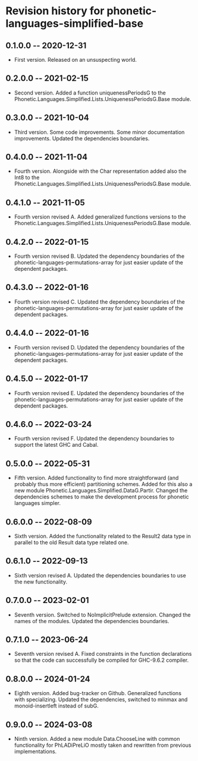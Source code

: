 # Revision history for phonetic-languages-simplified-base

## 0.1.0.0 -- 2020-12-31

* First version. Released on an unsuspecting world.

## 0.2.0.0 -- 2021-02-15

* Second version. Added a function uniquenessPeriodsG to the Phonetic.Languages.Simplified.Lists.UniquenessPeriodsG.Base module.

## 0.3.0.0 -- 2021-10-04

* Third version. Some code improvements. Some minor documentation improvements. Updated the dependencies boundaries.

## 0.4.0.0 -- 2021-11-04

* Fourth version. Alongside with the Char representation added also the Int8 to the
Phonetic.Languages.Simplified.Lists.UniquenessPeriodsG.Base module.

## 0.4.1.0 -- 2021-11-05

* Fourth version revised A. Added generalized functions versions to the
Phonetic.Languages.Simplified.Lists.UniquenessPeriodsG.Base module.

## 0.4.2.0 -- 2022-01-15

* Fourth version revised B. Updated the dependency boundaries of the phonetic-languages-permutations-array for just
easier update of the dependent packages.

## 0.4.3.0 -- 2022-01-16

* Fourth version revised C. Updated the dependency boundaries of the phonetic-languages-permutations-array for just
easier update of the dependent packages.

## 0.4.4.0 -- 2022-01-16

* Fourth version revised D. Updated the dependency boundaries of the phonetic-languages-permutations-array for just
easier update of the dependent packages.

## 0.4.5.0 -- 2022-01-17

* Fourth version revised E. Updated the dependency boundaries of the phonetic-languages-permutations-array for just
easier update of the dependent packages.

## 0.4.6.0 -- 2022-03-24

* Fourth version revised F. Updated the dependency boundaries to support the latest GHC and Cabal.

## 0.5.0.0 -- 2022-05-31

* Fifth version. Added functionality to find more straightforward (and probably thus more efficient) partitioning schemes. Added for this also a new module
Phonetic.Languages.Simplified.DataG.Partir. Changed the dependencies schemes to make the development process for phonetic languages simpler.

## 0.6.0.0 -- 2022-08-09

* Sixth version. Added the functionality related to the Result2 data type in parallel to the old Result data type related one.

## 0.6.1.0 -- 2022-09-13

* Sixth version revised A. Updated the dependencies boundaries to use the new functionality.

## 0.7.0.0 -- 2023-02-01

* Seventh version. Switched to NoImplicitPrelude extension. Changed the names of the modules. Updated the dependencies boundaries.

## 0.7.1.0 -- 2023-06-24

* Seventh version revised A. Fixed constraints in the function declarations so that the code can
  successfully be compiled for GHC-9.6.2 compiler.

## 0.8.0.0 -- 2024-01-24

* Eighth version. Added bug-tracker on Github. Generalized functions with specializing. Updated the dependencies, switched to minmax and monoid-insertleft instead of subG.

 ## 0.9.0.0 -- 2024-03-08

* Ninth version. Added a new module Data.ChooseLine with common functionality for PhLADiPreLiO mostly taken and rewritten from previous implementations. 

